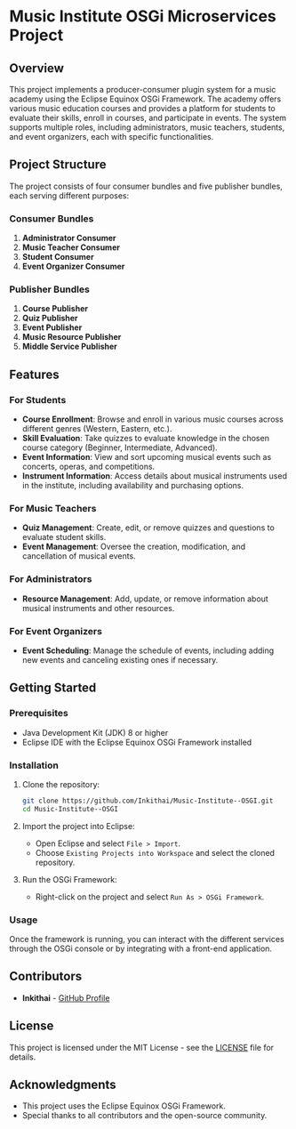 # Music Institute OSGi Microservices Project

## Overview

This project implements a producer-consumer plugin system for a music academy using the Eclipse Equinox OSGi Framework. The academy offers various music education courses and provides a platform for students to evaluate their skills, enroll in courses, and participate in events. The system supports multiple roles, including administrators, music teachers, students, and event organizers, each with specific functionalities.

## Project Structure

The project consists of four consumer bundles and five publisher bundles, each serving different purposes:

### Consumer Bundles

1. **Administrator Consumer**
2. **Music Teacher Consumer**
3. **Student Consumer**
4. **Event Organizer Consumer**

### Publisher Bundles

1. **Course Publisher**
2. **Quiz Publisher**
3. **Event Publisher**
4. **Music Resource Publisher**
5. **Middle Service Publisher**

## Features

### For Students

- **Course Enrollment**: Browse and enroll in various music courses across different genres (Western, Eastern, etc.).
- **Skill Evaluation**: Take quizzes to evaluate knowledge in the chosen course category (Beginner, Intermediate, Advanced).
- **Event Information**: View and sort upcoming musical events such as concerts, operas, and competitions.
- **Instrument Information**: Access details about musical instruments used in the institute, including availability and purchasing options.

### For Music Teachers

- **Quiz Management**: Create, edit, or remove quizzes and questions to evaluate student skills.
- **Event Management**: Oversee the creation, modification, and cancellation of musical events.

### For Administrators

- **Resource Management**: Add, update, or remove information about musical instruments and other resources.

### For Event Organizers

- **Event Scheduling**: Manage the schedule of events, including adding new events and canceling existing ones if necessary.

## Getting Started

### Prerequisites

- Java Development Kit (JDK) 8 or higher
- Eclipse IDE with the Eclipse Equinox OSGi Framework installed

### Installation

1. Clone the repository:
    ```sh
    git clone https://github.com/Inkithai/Music-Institute--OSGI.git
    cd Music-Institute--OSGI
    ```

2. Import the project into Eclipse:
    - Open Eclipse and select `File > Import`.
    - Choose `Existing Projects into Workspace` and select the cloned repository.

3. Run the OSGi Framework:
    - Right-click on the project and select `Run As > OSGi Framework`.

### Usage

Once the framework is running, you can interact with the different services through the OSGi console or by integrating with a front-end application.

## Contributors

- **Inkithai** - [GitHub Profile](https://github.com/Inkithai)

## License

This project is licensed under the MIT License - see the [LICENSE](LICENSE) file for details.

## Acknowledgments

- This project uses the Eclipse Equinox OSGi Framework.
- Special thanks to all contributors and the open-source community.

